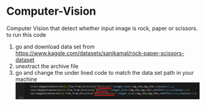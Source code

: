 # Computer-Vision
Computer Vision that detect whether input image is rock, paper or scissors.
to run this code
1. go and download data set from https://www.kaggle.com/datasets/sanikamal/rock-paper-scissors-dataset
2. unextract the archive file
3. go and change the under lined code to match the data set path in your machine
![alt text](https://github.com/AhmedMansour21/Computer-Vision/blob/main/note-for-path.png?raw=true)

